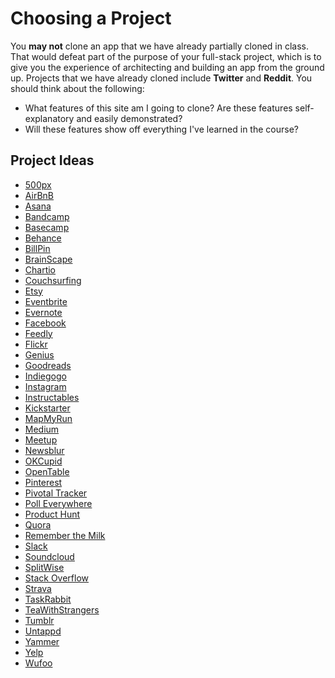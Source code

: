 # Choosing a Project

You **may not** clone an app that we have already partially cloned in
class. That would defeat part of the purpose of your full-stack project,
which is to give you the experience of architecting and building an app
from the ground up. Projects that we have already cloned include
**Twitter** and **Reddit**. You
should think about the following:

* What features of this site am I going to clone? Are these features
  self-explanatory and easily demonstrated?
* Will these features show off everything I've learned in the course?

## Project Ideas

- [500px](http://www.500px.com)
- [AirBnB](http://www.airbnb.com)
- [Asana](http://www.asana.com)
- [Bandcamp](http://www.bandcamp.com)
- [Basecamp](http://www.basecamp.com)
- [Behance](https://www.behance.net)
- [BillPin](http://www.billpin.com)
- [BrainScape](https://www.brainscape.com)
- [Chartio](http://www.chartio.com)
- [Couchsurfing](http://www.couchsurfing.com)
- [Etsy](http://www.etsy.com)
- [Eventbrite](http://www.eventbrite.com)
- [Evernote](http://www.evernote.com)
- [Facebook](http://www.facebook.com)
- [Feedly](http://www.feedly.com)
- [Flickr](http://www.flickr.com)
- [Genius](http://www.genius.com)
- [Goodreads](http://www.goodreads.com)
- [Indiegogo](https://www.indiegogo.com/)
- [Instagram](http://www.instagram.com)
- [Instructables](http://www.instructables.com/)
- [Kickstarter](http://www.kickstarter.com)
- [MapMyRun](http://www.mapmyrun.com/)
- [Medium](http://www.medium.com)
- [Meetup](http://www.meetup.com)
- [Newsblur](http://www.newsblur.com)
- [OKCupid](http://www.okcupid.com)
- [OpenTable](http://www.opentable.com/)
- [Pinterest](http://www.pinterest.com)
- [Pivotal Tracker](http://www.pivotaltracker.com)
- [Poll Everywhere](http://www.polleverywhere.com)
- [Product Hunt](https://www.producthunt.com/)
- [Quora](http://www.quora.com)
- [Remember the Milk](https://www.rememberthemilk.com/)
- [Slack](http://www.slack.com)
- [Soundcloud](http://www.soundcloud.com)
- [SplitWise](http://www.splitwise.com)
- [Stack Overflow](http://www.stackoverflow.com)
- [Strava](http://www.strava.com)
- [TaskRabbit](http://www.taskrabbit.com)
- [TeaWithStrangers](http://www.teawithstrangers.com/)
- [Tumblr](http://www.tumblr.com/)
- [Untappd](https://untappd.com)
- [Yammer](http://www.yammer.com)
- [Yelp](http://www.yelp.com)
- [Wufoo](http://www.wufoo.com)
